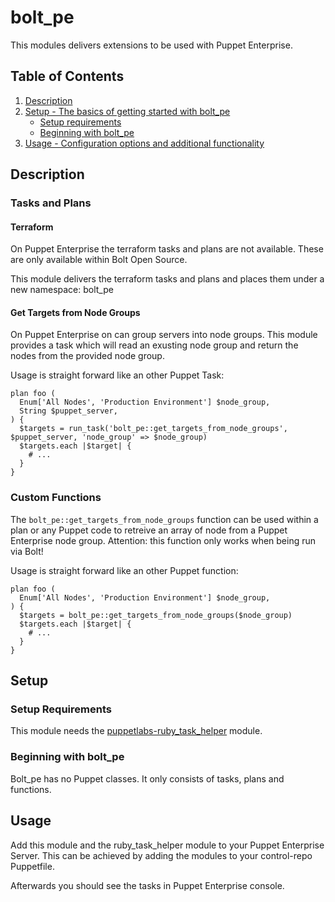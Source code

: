 # bolt_pe

This modules delivers extensions to be used with Puppet Enterprise.

## Table of Contents

1. [Description](#description)
1. [Setup - The basics of getting started with bolt_pe](#setup)
    * [Setup requirements](#setup-requirements)
    * [Beginning with bolt_pe](#beginning-with-bolt_pe)
1. [Usage - Configuration options and additional functionality](#usage)

## Description

### Tasks and Plans

#### Terraform

On Puppet Enterprise the terraform tasks and plans are not available.
These are only available within Bolt Open Source.

This module delivers the terraform tasks and plans and places them under a new namespace: bolt_pe

#### Get Targets from Node Groups

On Puppet Enterprise on can group servers into node groups.
This module provides a task which will read an exusting node group and return the nodes from the provided node group.

Usage is straight forward like an other Puppet Task:

    plan foo (
      Enum['All Nodes', 'Production Environment'] $node_group,
      String $puppet_server,
    ) {
      $targets = run_task('bolt_pe::get_targets_from_node_groups', $puppet_server, 'node_group' => $node_group)
      $targets.each |$target| {
        # ...
      }
    }

### Custom Functions

The `bolt_pe::get_targets_from_node_groups` function can be used within a plan or any Puppet code to retreive an array of node from a Puppet Enterprise node group.
Attention: this function only works when being run via Bolt!

Usage is straight forward like an other Puppet function:

    plan foo (
      Enum['All Nodes', 'Production Environment'] $node_group,
    ) {
      $targets = bolt_pe::get_targets_from_node_groups($node_group)
      $targets.each |$target| {
        # ...
      }
    }

## Setup

### Setup Requirements

This module needs the [puppetlabs-ruby_task_helper](https://forge.puppet.com/modules/puppetlabs/ruby_task_helper)  module.

### Beginning with bolt_pe

Bolt_pe has no Puppet classes.
It only consists of tasks, plans and functions.

## Usage

Add this module and the ruby_task_helper module to your Puppet Enterprise Server.
This can be achieved by adding the modules to your control-repo Puppetfile.

Afterwards you should see the tasks in Puppet Enterprise console.
